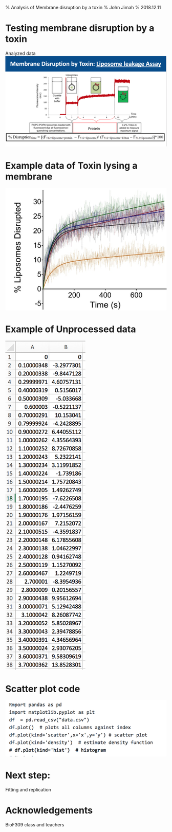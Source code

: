 % Analysis of Membrane disruption by a toxin
% John Jimah
% 2018.12.11

# Testing membrane disruption by a toxin
Analyzed data
![AddAve](images/disruption.png)
# Example data of Toxin lysing a membrane
![AddAve](images/toxin.png)
# Example of Unprocessed data
![AddAve](data.png)
# Scatter plot code
![AddAve](scatter.png)
# Next step: 
Fitting and replication
# Acknowledgements
BioF309 class and teachers
